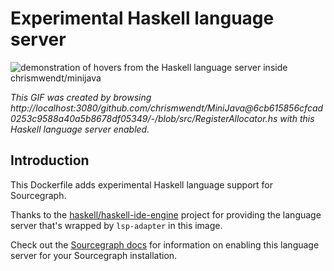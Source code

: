 # Experimental Haskell language server

![demonstration of hovers from the Haskell language server inside chrismwendt/minijava](https://cl.ly/1h3E2P2s2g2y/haskell.gif)

*This GIF was created by browsing http://localhost:3080/github.com/chrismwendt/MiniJava@6cb615856cfcad0253c9588a40a5b8678df05349/-/blob/src/RegisterAllocator.hs with this Haskell language server enabled.*

## Introduction

This Dockerfile adds experimental Haskell language support for Sourcegraph.

Thanks to the [haskell/haskell-ide-engine](https://github.com/haskell/haskell-ide-engine) project for providing the language server that's wrapped by `lsp-adapter` in this image.

Check out the [Sourcegraph docs](http://about.sourcegraph.com/docs/code-intelligence/experimental-language-servers) for information on enabling this language server for your Sourcegraph installation.